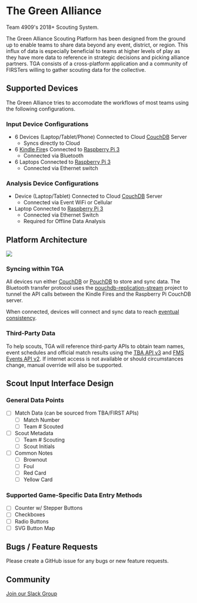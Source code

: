 # The Green Alliance
Team 4909's 2018+ Scouting System.

The Green Alliance Scouting Platform has been designed from the ground up to enable teams to share data beyond any event, district, or region. This influx of data is especially beneficial to teams at higher levels of play as they have more data to reference in strategic decisions and picking alliance partners. TGA consists of a cross-platform application and a community of FIRSTers willing to gather scouting data for the collective.

## Supported Devices
The Green Alliance tries to accomodate the workflows of most teams using the following configurations.

### Input Device Configurations
- 6 Devices (Laptop/Tablet/Phone) Connected to Cloud [CouchDB](https://github.com/apache/couchdb) Server
  - Syncs directly to Cloud
- 6 [Kindle Fire](http://a.co/7w5EHTq)s Connected to [Raspberry Pi 3](https://www.raspberrypi.org/products/raspberry-pi-3-model-b/)
  - Connected via Bluetooth
- 6 Laptops Connected to [Raspberry Pi 3](https://www.raspberrypi.org/products/raspberry-pi-3-model-b/)
  - Connected via Ethernet switch
  
### Analysis Device Configurations
- Device (Laptop/Tablet) Connected to Cloud [CouchDB](https://github.com/apache/couchdb) Server
  - Connected via Event WiFi or Cellular
- Laptop Connected to [Raspberry Pi 3](https://www.raspberrypi.org/products/raspberry-pi-3-model-b/)
  - Connected via Ethernet Switch
  - Required for Offline Data Analysis

## Platform Architecture
![](https://i.imgur.com/E78J5CI.png)

### Syncing within TGA
All devices run either [CouchDB](https://github.com/apache/couchdb) or [PouchDB](https://github.com/pouchdb/pouchdb) to store and sync data. The Bluetooth transfer protocol uses the [pouchdb-replication-stream](https://github.com/pouchdb-community/pouchdb-replication-stream) project to tunnel the API calls between the Kindle Fires and the Raspberry Pi CouchDB server.

When connected, devices will connect and sync data to reach [eventual consistency](http://docs.couchdb.org/en/2.1.1/intro/consistency.html).

### Third-Party Data
To help scouts, TGA will reference third-party APIs to obtain team names, event schedules and official match results using the [TBA API v3](https://github.com/fletch3555/tba-api-client-javascript) and [FMS Events API v2](https://frcevents2.docs.apiary.io/#). If internet access is not available or should circumstances change, manual override will also be supported.

## Scout Input Interface Design
### General Data Points
- [ ] Match Data (can be sourced from TBA/FIRST APIs)
  - [ ] Match Number 
  - [ ] Team # Scouted
- [ ] Scout Metadata
  - [ ] Team # Scouting
  - [ ] Scout Initials
- [ ] Common Notes 
  - [ ] Brownout
  - [ ] Foul
  - [ ] Red Card
  - [ ] Yellow Card
### Supported Game-Specific Data Entry Methods
- [ ] Counter w/ Stepper Buttons
- [ ] Checkboxes
- [ ] Radio Buttons
- [ ] SVG Button Map

## Bugs / Feature Requests
Please create a GitHub issue for any bugs or new feature requests.

## Community
[Join our Slack Group](https://join.slack.com/t/thegreenalliance/shared_invite/enQtMjc3NzUyNjIyNzUzLTdjYTI3NmE5MjJiNGQ3NjJjOWJhZjQzZmU5Y2ZlZWNiNzRiZGFkZThjMWZkZjAwNWVjMWNiZGVmYWQ2MzM0YzY)
